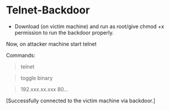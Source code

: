 # Telnet-Backdoor


* Download (on victim machine) and run as root/give chmod +x permission to run the backdoor properly.

Now, on attacker machine start telnet

Commands:
> telnet

> toggle binary

> 192.xxx.xx.xxx 80...

[Successfully connected to the victim machine via backdoor.]

